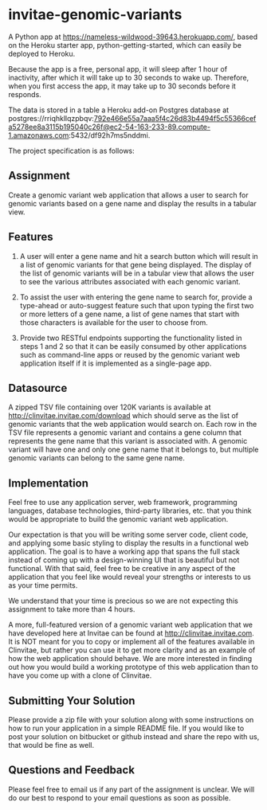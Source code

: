 # invitae-genomic-variants

A Python app at https://nameless-wildwood-39643.herokuapp.com/, based on the Heroku starter app, python-getting-started, which can easily be deployed to Heroku.

Because the app is a free, personal app, it will sleep after 1 hour of inactivity, after which it will take up to 30 seconds to wake up. Therefore, when you first access the app, it may take up to 30 seconds before it responds.

The data is stored in a table a Heroku add-on Postgres database at postgres://rriqhkllqzpbqv:792e466e55a7aaa5f4c26d83b4494f5c55366cefa5278ee8a3115b195040c26f@ec2-54-163-233-89.compute-1.amazonaws.com:5432/df92h7ms5nddmi.


The project specification is as follows:

Assignment
-----------------
Create a genomic variant web application that allows a user to search for genomic variants based on a gene name and display the results in a tabular view.

Features
-------------  
1) A user will enter a gene name and hit a search button which will result in a list of genomic variants for that gene being displayed.  The display of the list of genomic variants will be in a tabular view that allows the user to see the various attributes associated with each genomic variant.

2) To assist the user with entering the gene name to search for, provide a type-ahead or auto-suggest feature such that upon typing the first two or more letters of a gene name, a list of gene names that start with those characters is available for the user to choose from.

3) Provide two RESTful endpoints supporting the functionality listed in steps 1 and 2 so that it can be easily consumed by other applications such as command-line apps or reused by the genomic variant web application itself if it is implemented as a single-page app.

Datasource
-----------------
A zipped TSV file containing over 120K variants is available at http://clinvitae.invitae.com/download which should serve as the list of genomic variants that the web application would search on.  Each row in the TSV file represents a genomic variant and contains a gene column that represents the gene name that this variant is associated with.  A genomic variant will have one and only one gene name that it belongs to, but multiple genomic variants can belong to the same gene name.

Implementation 
----------------------
Feel free to use any application server, web framework, programming languages, database technologies, third-party libraries, etc. that you think would be appropriate to build the genomic variant web application.

Our expectation is that you will be writing some server code, client code, and applying some basic styling to display the results in a functional web application.  The goal is to have a working app that spans the full stack instead of coming up with a design-winning UI that is beautiful but not functional.  With that said, feel free to be creative in any aspect of the application that you feel like would reveal your strengths or interests to us as your time permits.  

We understand that your time is precious so we are not expecting this assignment to take more than 4 hours.

A more, full-featured version of a genomic variant web application that we have developed here at Invitae can be found at http://clinvitae.invitae.com.  It is NOT meant for you to copy or implement all of the features available in Clinvitae, but rather you can use it to get more clarity and as an example of how the web application should behave.  We are more interested in finding out how you would build a working prototype of this web application than to have you come up with a clone of Clinvitae.

Submitting Your Solution
------------------------------------
Please provide a zip file with your solution along with some instructions on how to run your application in a simple README file.  If you would like to post your solution on bitbucket or github instead and share the repo with us, that would be fine as well.

Questions and Feedback
----------------------------------
Please feel free to email us if any part of the assignment is unclear.  We will do our best to respond to your email questions as soon as possible.
